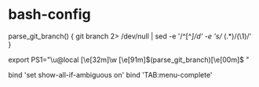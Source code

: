 # bash-config

parse_git_branch() {
  git branch 2> /dev/null | sed -e '/^[^*]/d' -e 's/* \(.*\)/(\1)/'
}

export PS1="\u@local \[\e[32m\]\w \[\e[91m\]\$(parse_git_branch)\[\e[00m\]$ "

bind 'set show-all-if-ambiguous on'
bind 'TAB:menu-complete'
